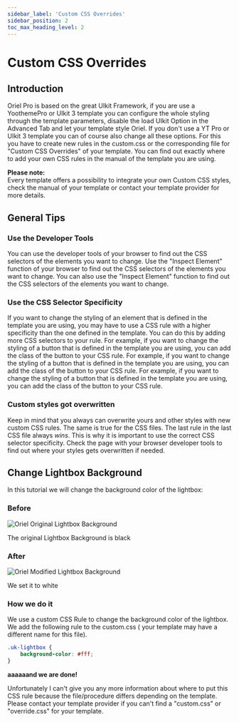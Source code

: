 ```yaml
---
sidebar_label: 'Custom CSS Overrides'
sidebar_position: 2
toc_max_heading_level: 2
---
```


# Custom CSS Overrides

## Introduction

Oriel Pro is based on the great UIkit Framework, if you are use a YoothemePro or UIkit 3 template you can
configure the whole styling through the template parameters, disable the load UIkit Option in the Advanced Tab and let
your template style Oriel. If you don't use a YT Pro or UIkit 3 template you can of
course also change all these options. For this you have to create new rules in the custom.css or the corresponding file
for "Custom CSS Overrides" of your template. You can find out exactly where to add your own CSS rules in the manual of
the template you are using.

<div class="alert alert--danger">
<b>Please note:</b>
    <div>Every template offers a possibility to integrate your own Custom CSS styles, check the manual of your template or contact your template provider for more details.</div>
</div>

## General Tips

### Use the Developer Tools

You can use the developer tools of your browser to find out the CSS selectors of the elements you want to change. Use
the "Inspect Element" function of your browser to find out the CSS selectors of the elements you want to change. You can
also use the "Inspect Element" function to find out the CSS selectors of the elements you want to change.

### Use the CSS Selector Specificity

If you want to change the styling of an element that is defined in the template you are using, you may have to use a CSS
rule with a higher specificity than the one defined in the template. You can do this by adding more CSS selectors to
your rule. For example, if you want to change the styling of a button that is defined in the template you are using, you
can add the class of the button to your CSS rule. For example, if you want to change the styling of a button that is
defined in the template you are using, you can add the class of the button to your CSS rule. For example, if you want to
change the styling of a button that is defined in the template you are using, you can add the class of the button to
your CSS rule.

### Custom styles got overwritten

Keep in mind that you always can overwrite yours and other styles with new custom CSS rules. The same is true for the
CSS files. The last rule in the last CSS file always *wins*. This is why it is important to use the correct CSS selector
specificity. Check the page with your browser developer tools to find out where your styles gets overwritten if needed.

## Change Lightbox Background

In this tutorial we will change the background color of the lightbox:

### Before

<img src="/img/tutorials/oriel/oriel_bg_black.jpg" alt="Oriel Original Lightbox Background" className="bordered" />
<p className="text-center meta">The original Lightbox Background is black</p>

### After

<img src="/img/tutorials/oriel/oriel_bg_white.jpg" alt="Oriel Modified Lightbox Background" className="bordered" />
<p className="text-center meta">We set it to white</p>

### How we do it

We use a custom CSS Rule to change the background color of the lightbox. We add the following rule to the custom.css (
your template may have a different name for this file).

```css
.uk-lightbox {
    background-color: #fff;
}
```

**aaaaaand we are done!**

Unfortunately I can't give you any more information about where to put this CSS rule because the file/procedure differs
depending on the template. Please contact your template provider if you can't find a "custom.css" or "override.css" for
your template.





